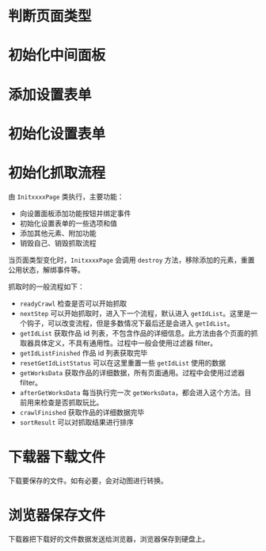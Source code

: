 # 判断页面类型

# 初始化中间面板

# 添加设置表单

# 初始化设置表单

# 初始化抓取流程

由 `InitxxxxPage` 类执行，主要功能：

- 向设置面板添加功能按钮并绑定事件
- 初始化设置表单的一些选项和值
- 添加其他元素、附加功能
- 销毁自己、销毁抓取流程

当页面类型变化时，`InitxxxxPage` 会调用 `destroy` 方法，移除添加的元素，重置公用状态，解绑事件等。


抓取时的一般流程如下：

- `readyCrawl`  检查是否可以开始抓取
- `nextStep` 可以开始抓取时，进入下一个流程，默认进入 `getIdList`。这里是一个钩子，可以改变流程，但是多数情况下最后还是会进入 `getIdList`。
- `getIdList` 获取作品 id 列表，不包含作品的详细信息。此方法由各个页面的抓取器具体定义，不具有通用性。过程中一般会使用过滤器 filter。
- `getIdListFinished` 作品 id 列表获取完毕
- `resetGetIdListStatus` 可以在这里重置一些 `getIdList` 使用的数据
- `getWorksData` 获取作品的详细数据，所有页面通用。过程中会使用过滤器 filter。
- `afterGetWorksData` 每当执行完一次 `getWorksData`，都会进入这个方法。目前用来检查是否抓取玩比。
- `crawlFinished` 获取作品的详细数据完毕
- `sortResult` 可以对抓取结果进行排序

# 下载器下载文件

下载要保存的文件。如有必要，会对动图进行转换。

# 浏览器保存文件

下载器把下载好的文件数据发送给浏览器，浏览器保存到硬盘上。
